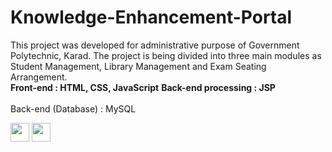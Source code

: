 # Knowledge-Enhancement-Portal
This project was developed for administrative purpose of Government Polytechnic, Karad. The project is being divided into three main modules as Student Management, Library Management and Exam Seating Arrangement. 
<br/>
<b>Front-end : HTML, CSS, JavaScript</b> 
<b>Back-end processing : JSP</b><br> 
<br>Back-end (Database) : MySQL

<code><img height="30" src="https://upload.wikimedia.org/wikipedia/en/thumb/3/30/Java_programming_language_logo.svg/300px-Java_programming_language_logo.svg.png"></code>
<code><img height="30" src="https://github.com/topics/html"></code>
